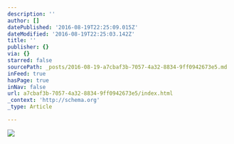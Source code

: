 ```yaml
---
description: ''
author: []
datePublished: '2016-08-19T22:25:09.015Z'
dateModified: '2016-08-19T22:25:03.142Z'
title: ''
publisher: {}
via: {}
starred: false
sourcePath: _posts/2016-08-19-a7cbaf3b-7057-4a32-8834-9ff0942673e5.md
inFeed: true
hasPage: true
inNav: false
url: a7cbaf3b-7057-4a32-8834-9ff0942673e5/index.html
_context: 'http://schema.org'
_type: Article

---
```

![](https://the-grid-user-content.s3-us-west-2.amazonaws.com/977c5e03-927d-48df-b491-cf781baca39a.jpg)